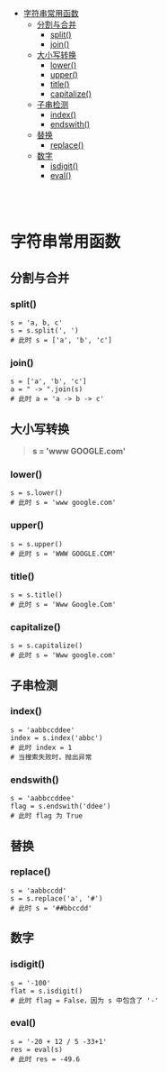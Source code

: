 - [字符串常用函数](#字符串常用函数)
  - [分割与合并](#分割与合并)
    - [split()](#split)
    - [join()](#join)
  - [大小写转换](#大小写转换)
    - [lower()](#lower)
    - [upper()](#upper)
    - [title()](#title)
    - [capitalize()](#capitalize)
  - [子串检测](#子串检测)
    - [index()](#index)
    - [endswith()](#endswith)
  - [替换](#替换)
    - [replace()](#replace)
  - [数字](#数字)
    - [isdigit()](#isdigit)
    - [eval()](#eval)

</br></br>

# 字符串常用函数
## 分割与合并
### split()
```
s = 'a, b, c'
s = s.split(', ')
# 此时 s = ['a', 'b', 'c']
```
### join()
```
s = ['a', 'b', 'c']
a = " -> ".join(s)
# 此时 a = 'a -> b -> c'
```

## 大小写转换
> **s = 'www GOOGLE.com'**
### lower()
```
s = s.lower()
# 此时 s = 'www google.com'
```
### upper()
```
s = s.upper()
# 此时 s = 'WWW GOOGLE.COM'
```
### title()
```
s = s.title()
# 此时 s = 'Www Google.Com'
```
### capitalize()
```
s = s.capitalize()
# 此时 s = 'Www google.com'
```

## 子串检测
### index()
```
s = 'aabbccddee'
index = s.index('abbc')
# 此时 index = 1
# 当搜索失败时，抛出异常
```
### endswith()
```
s = 'aabbccddee'
flag = s.endswith('ddee')
# 此时 flag 为 True
```

## 替换
### replace()
```
s = 'aabbccdd'
s = s.replace('a', '#')
# 此时 s = '##bbccdd'
```

## 数字
### isdigit()
```
s = '-100'
flat = s.isdigit()
# 此时 flag = False，因为 s 中包含了 '-'
```
### eval()
```
s = '-20 + 12 / 5 -33+1'
res = eval(s)
# 此时 res = -49.6
```